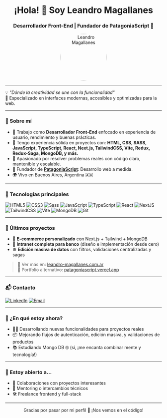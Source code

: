 <h1 align="center">¡Hola! 👋 Soy Leandro Magallanes</h1>
<h3 align="center">Desarrollador Front-End | Fundador de PatagoniaScript 🚀</h3>

<p align="center">
  <img src="https://avatars.githubusercontent.com/u/XXXXXXX" width="150" alt="Leandro Magallanes" style="border-radius: 50%" />
</p>

---

💡 *"Dónde la creatividad se une con la funcionalidad"*  
🎯 Especializado en interfaces modernas, accesibles y optimizadas para la web.

---

### 🧠 Sobre mí

- 🔧 Trabajo como **Desarrollador Front-End** enfocado en experiencia de usuario, rendimiento y buenas prácticas.
- 🧪 Tengo experiencia sólida en proyectos con: **HTML, CSS, SASS, JavaScript, TypeScript, React, Next.js, TailwindCSS, Vite, Redux, Redux-Saga, MongoDB, y más.**
- 🧩 Apasionado por resolver problemas reales con código claro, mantenible y escalable.
- 💼 Fundador de **[PatagoniaScript](https://patagoniascript.vercel.app/)**: Desarrollo web a medida.
- 🌍 Vivo en Buenos Aires, Argentina 🇦🇷

---

### 🚀 Tecnologías principales

![HTML5](https://img.shields.io/badge/html5-%23E34F26.svg?&style=flat-square&logo=html5&logoColor=white)
![CSS3](https://img.shields.io/badge/css3-%231572B6.svg?&style=flat-square&logo=css3&logoColor=white)
![Sass](https://img.shields.io/badge/Sass-%23CC6699.svg?&style=flat-square&logo=sass&logoColor=white)
![JavaScript](https://img.shields.io/badge/javascript-%23323330.svg?&style=flat-square&logo=javascript&logoColor=%23F7DF1E)
![TypeScript](https://img.shields.io/badge/TypeScript-%23007ACC.svg?&style=flat-square&logo=typescript&logoColor=white)
![React](https://img.shields.io/badge/react-%2320232a.svg?&style=flat-square&logo=react&logoColor=%2361DAFB)
![NextJS](https://img.shields.io/badge/next.js-%23000000.svg?&style=flat-square&logo=next.js&logoColor=white)
![TailwindCSS](https://img.shields.io/badge/TailwindCSS-%2338B2AC.svg?&style=flat-square&logo=tailwind-css&logoColor=white)
![Vite](https://img.shields.io/badge/Vite-%23646CFF.svg?&style=flat-square&logo=vite&logoColor=white)
![MongoDB](https://img.shields.io/badge/mongodb-%2347A248.svg?&style=flat-square&logo=mongodb&logoColor=white)
![Git](https://img.shields.io/badge/Git-%23F05033.svg?&style=flat-square&logo=git&logoColor=white)

---

### 📂 Últimos proyectos

- 🛒 **E-commerce personalizado** con Next.js + Tailwind + MongoDB
- 🏦 **Intranet completa para banco** (diseño e implementación desde cero)
- ⚙️ **Edición masiva de datos** con filtros, validaciones centralizadas y sagas

> 💼 Ver más en: [leandro-magallanes.com.ar](https://leandro-magallanes.vercel.app)  
> 🔗 Portfolio alternativo: [patagoniascript.vercel.app](https://patagoniascript.vercel.app)

---

### 📬 Contacto

[![LinkedIn](https://img.shields.io/badge/-LinkedIn-0A66C2?style=flat-square&logo=linkedin&logoColor=white)](https://www.linkedin.com/in/leandromagallanes/)
[![Email](https://img.shields.io/badge/Email-leandro.magallanes.dev@gmail.com-D14836?style=flat-square&logo=gmail&logoColor=white)](mailto:leandro.magallanes.dev@gmail.com)

---

### 🔎 ¿En qué estoy ahora?

- 👨‍💻 Desarrollando nuevas funcionalidades para proyectos reales
- 📦 Mejorando flujos de autenticación, edición masiva, y validaciones de productos
- 📚 Estudiando Mongo DB 🤓 (sí, ¡me encanta combinar mente y tecnología!)

---

### 🌱 Estoy abierto a...

- 💬 Colaboraciones con proyectos interesantes
- 🧠 Mentoring o intercambios técnicos
- 🛠️ Freelance frontend y full-stack

---

<p align="center">
  Gracias por pasar por mi perfil 🙌 ¡Nos vemos en el código!
</p>

